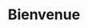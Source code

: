 ---
layout: single
title: "Bienvenue"
header:
    image : /assets/images/header.png
sidebar:
  nav: "book"
---